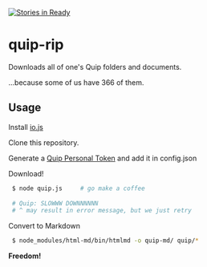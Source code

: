 [![Stories in Ready](https://badge.waffle.io/metadevfoundation/quip-rip.png?label=ready&title=Ready)](https://waffle.io/metadevfoundation/quip-rip)
# quip-rip

Downloads all of one's Quip folders and documents.

...because some of us have 366 of them.

## Usage

Install [io.js](https://iojs.org/en/index.html)

Clone this repository.

Generate a [Quip Personal Token](https://quip.com/api/personal-token) and add it in config.json

Download!

```bash
 $ node quip.js     # go make a coffee
 
 # Quip: SLOWWW DOWNNNNNN 
 # ^ may result in error message, but we just retry
```

Convert to Markdown

```bash
 $ node_modules/html-md/bin/htmlmd -o quip-md/ quip/*
```

**Freedom!**

